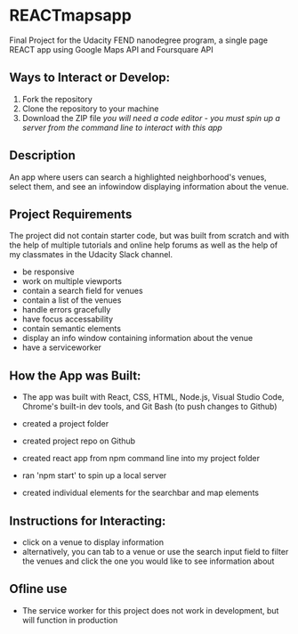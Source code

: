 # REACTmapsapp
Final Project for the Udacity FEND nanodegree program, a single page REACT app using Google Maps API and Foursquare API

## Ways to Interact or Develop:
1. Fork the repository
2. Clone the repository to your machine
3. Download the ZIP file
*you will need a code editor - you must spin up a server from the command line to interact with this app*

## Description
An app where users can search a highlighted neighborhood's venues, select them, and see an infowindow displaying information about the venue.

## Project Requirements
The project did not contain starter code, but was built from scratch and with the help of multiple tutorials and online help forums as well as the help of my classmates in the Udacity Slack channel.
- be responsive 
- work on multiple viewports
- contain a search field for venues
- contain a list of the venues
- handle errors gracefully
- have focus accessability
- contain semantic elements 
- display an info window containing information about the venue
- have a serviceworker

## How the App was Built:
- The app was built with React, CSS, HTML, Node.js, Visual Studio Code, Chrome's built-in dev tools, and Git Bash (to push changes to Github)

- created a project folder
- created project repo on Github
- created react app from npm command line into my project folder
- ran 'npm start' to spin up a local server
- created individual elements for the searchbar and map elements

## Instructions for Interacting:
- click on a venue to display information
- alternatively, you can tab to a venue or use the search input field to filter the venues and click the one you would like to see    information about 

## Ofline use
- The service worker for this project does not work in development, but will function in production


